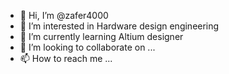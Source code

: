 - 👋 Hi, I’m @zafer4000
- 👀 I’m interested in Hardware design engineering
- 🌱 I’m currently learning Altium designer
- 💞️ I’m looking to collaborate on ...
- 📫 How to reach me ...

<!---
zafer4000/zafer4000 is a ✨ special ✨ repository because its `README.md` (this file) appears on your GitHub profile.
You can click the Preview link to take a look at your changes.
--->
